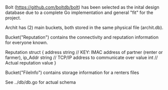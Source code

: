 Bolt (https://github.com/boltdb/bolt) has been selected as the inital design database due 
to a complete Go implementation and general "fit" for the project.

Archit has (2) main buckets, both stored in the same physical file (archit.db).

Bucket("Reputation") contains the connectivity and reputation information for everyone known.

Reputation struct {
	address string // KEY:  IMAC address of partner (renter or farmer),
	ip_Addr string // TCP/IP address to communicate over
	value int      // Actual reputation value
}

Bucket("FileInfo") contains storage information for a renters files

See ../db/db.go for actual schema
